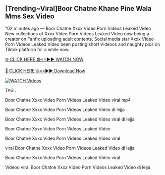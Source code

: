 ## [Trending~Viral]Boor Chatne Khane Pine Wala Mms Sex Video


"02 minutes ago —  Boor Chatne Xxxx Video Porn Videos Leaked Video New collections of   Xxxx Video Porn Videos Leaked Video now being a creator on Fanfix uploading adult contents. Social media star   Xxxx Video Porn Videos Leaked Video been posting short Videoos and naughty pics on Tiktok platform for a while now.


[🌐 CLICK HERE 🟢==►► WATCH NOW](https://ultra-bulletin.blogspot.com/p/ultra-bulletin-23.html)

[🔴 CLICK HERE 🌐==►► Download Now](https://ultra-bulletin.blogspot.com/p/ultra-bulletin-23.html)

[![WATCH Videos](https://i.imgur.com/dJHk4Zq.gif)](https://ultra-bulletin.blogspot.com/p/ultra-bulletin-23.html)


TAG :

Boor Chatne Xxxx Video Porn Videos Leaked Video viral mp4

Boor Chatne Xxxx Video Porn Videos Leaked Video di lejja

Boor Chatne Xxxx Video Porn Videos Leaked Video viral di lejja

Boor Chatne Xxxx Video Porn Videos Leaked Video

Boor Chatne Xxxx Video Porn Videos Leaked Video viral

viral Boor Chatne Xxxx Video Porn Videos Leaked Video di lejja

Boor Chatne Xxxx Video Porn Videos Leaked Video viral

Videoo viral Boor Chatne Xxxx Video Porn Videos Leaked Video di lejja
